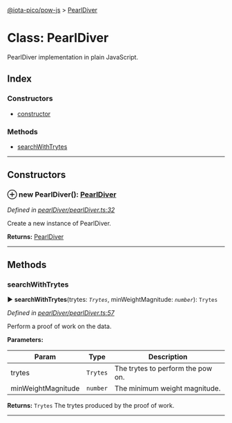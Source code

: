 [@iota-pico/pow-js](../README.md) > [PearlDiver](../classes/pearldiver.md)



# Class: PearlDiver


PearlDiver implementation in plain JavaScript.

## Index

### Constructors

* [constructor](pearldiver.md#constructor)


### Methods

* [searchWithTrytes](pearldiver.md#searchwithtrytes)



---
## Constructors
<a id="constructor"></a>


### ⊕ **new PearlDiver**(): [PearlDiver](pearldiver.md)


*Defined in [pearlDiver/pearlDiver.ts:32](https://github.com/iotaeco/iota-pico-pow-js/blob/369f2d6/src/pearlDiver/pearlDiver.ts#L32)*



Create a new instance of PearlDiver.




**Returns:** [PearlDiver](pearldiver.md)

---


## Methods
<a id="searchwithtrytes"></a>

###  searchWithTrytes

► **searchWithTrytes**(trytes: *`Trytes`*, minWeightMagnitude: *`number`*): `Trytes`



*Defined in [pearlDiver/pearlDiver.ts:57](https://github.com/iotaeco/iota-pico-pow-js/blob/369f2d6/src/pearlDiver/pearlDiver.ts#L57)*



Perform a proof of work on the data.


**Parameters:**

| Param | Type | Description |
| ------ | ------ | ------ |
| trytes | `Trytes`   |  The trytes to perform the pow on. |
| minWeightMagnitude | `number`   |  The minimum weight magnitude. |





**Returns:** `Trytes`
The trytes produced by the proof of work.






___


